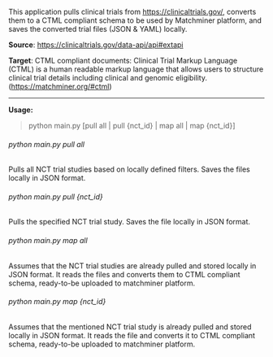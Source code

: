 This application pulls clinical trials from https://clinicaltrials.gov/, converts them to a CTML compliant schema to be used by Matchminer platform, and saves the converted trial files (JSON & YAML) locally.

**Source**:
https://clinicaltrials.gov/data-api/api#extapi

**Target**:
CTML compliant documents: Clinical Trial Markup Language (CTML) is a human readable markup language that allows users to structure clinical trial details including clinical and genomic eligibility. (https://matchminer.org/#ctml)

------------


**Usage:**
> python main.py [pull all | pull {nct_id} | map all | map {nct_id}]

###### python main.py pull all

Pulls all NCT trial studies based on locally defined filters. Saves the files locally in JSON format.

###### python main.py pull {nct_id}

Pulls the specified NCT trial study. Saves the file locally in JSON format.

###### python main.py map all

Assumes that the NCT trial studies are already pulled and stored locally in JSON format. It reads the files and converts them to CTML compliant schema, ready-to-be uploaded to matchminer platform.

###### python main.py map {nct_id}

Assumes that the mentioned NCT trial study is already pulled and stored locally in JSON format. It reads the file and converts it to CTML compliant schema, ready-to-be uploaded to matchminer platform.
